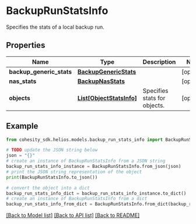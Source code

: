# BackupRunStatsInfo

Specifies the stats of a local backup run.

## Properties

Name | Type | Description | Notes
------------ | ------------- | ------------- | -------------
**backup_generic_stats** | [**BackupGenericStats**](BackupGenericStats.md) |  | [optional] 
**nas_stats** | [**BackupNasStats**](BackupNasStats.md) |  | [optional] 
**objects** | [**List[ObjectStatsInfo]**](ObjectStatsInfo.md) | Specifies stats for objects. | [optional] 

## Example

```python
from cohesity_sdk.helios.models.backup_run_stats_info import BackupRunStatsInfo

# TODO update the JSON string below
json = "{}"
# create an instance of BackupRunStatsInfo from a JSON string
backup_run_stats_info_instance = BackupRunStatsInfo.from_json(json)
# print the JSON string representation of the object
print(BackupRunStatsInfo.to_json())

# convert the object into a dict
backup_run_stats_info_dict = backup_run_stats_info_instance.to_dict()
# create an instance of BackupRunStatsInfo from a dict
backup_run_stats_info_from_dict = BackupRunStatsInfo.from_dict(backup_run_stats_info_dict)
```
[[Back to Model list]](../README.md#documentation-for-models) [[Back to API list]](../README.md#documentation-for-api-endpoints) [[Back to README]](../README.md)


